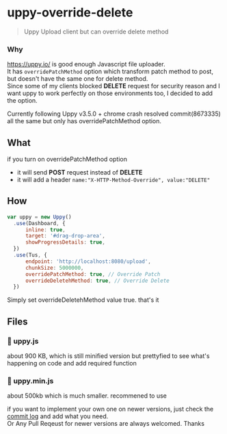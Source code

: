 # uppy-override-delete
> Uppy Upload client but can override delete method

### Why
https://uppy.io/ is good enough Javascript file uploader.  
It has `overridePatchMethod` option which transform patch method to post, but doesn't have the same one for delete method.  
Since some of my clients blocked **DELETE** request for security reason and I want uppy to work perfectly on those environments too, I decided to add the option. 

Currently following Uppy v3.5.0 + chrome crash resolved commit(8673335)
all the same but only has overridePatchMethod option.

## What
if you turn on overridePatchMethod option
- it will send **POST** request instead of **DELETE**
- it will add a header `name:"X-HTTP-Method-Override", value:"DELETE"`

## How
```javascript
var uppy = new Uppy()
  .use(Dashboard, {
      inline: true,
      target: '#drag-drop-area',
      showProgressDetails: true,
  })
  .use(Tus, {
      endpoint: 'http://localhost:8080/upload',
      chunkSize: 5000000,
      overridePatchMethod: true, // Override Patch
      overrideDeletehMethod: true, // Override Delete
  })
  ```
  Simply set overrideDeletehMethod value true. that's it
  
## Files
### 📄 uppy.js 
about 900 KB, which is still minified version but prettyfied to see what's happening on code and add required function
### 📄 uppy.min.js 
about 500kb which is much smaller. recommened to use

if you want to implement your own one on newer versions, just check the [commit log](https://github.com/ShanePark/uppy-override-delete/commit/6174ba56ce07663e446a7ee43b90def2fe2a91f8) and add what you need.  
Or Any Pull Reqeust for newer versions are always welcomed. Thanks
